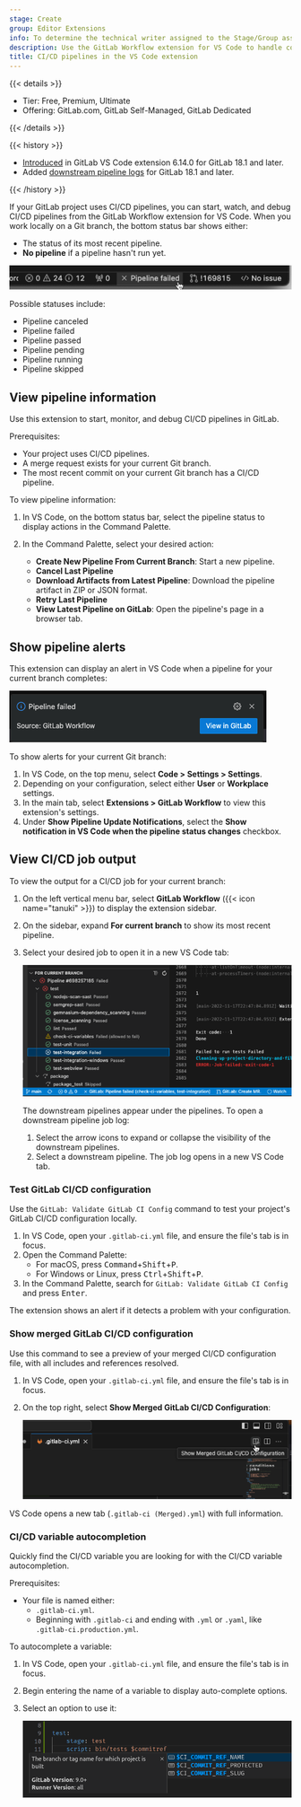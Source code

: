 ```yaml
---
stage: Create
group: Editor Extensions
info: To determine the technical writer assigned to the Stage/Group associated with this page, see https://handbook.gitlab.com/handbook/product/ux/technical-writing/#assignments
description: Use the GitLab Workflow extension for VS Code to handle common GitLab tasks directly in VS Code.
title: CI/CD pipelines in the VS Code extension
---
```


{{< details >}}

- Tier: Free, Premium, Ultimate
- Offering: GitLab.com, GitLab Self-Managed, GitLab Dedicated

{{< /details >}}

{{< history >}}

- [Introduced](https://gitlab.com/gitlab-org/gitlab-vscode-extension/-/issues/1895) in GitLab VS Code extension 6.14.0 for GitLab 18.1 and later.
- Added [downstream pipeline logs](https://gitlab.com/gitlab-org/gitlab-vscode-extension/-/issues/1895) for GitLab 18.1 and later.

{{< /history >}}

If your GitLab project uses CI/CD pipelines, you can start, watch, and debug CI/CD pipelines from the
GitLab Workflow extension for VS Code. When you work locally on a Git branch, the bottom status bar
shows either:

- The status of its most recent pipeline.
- **No pipeline** if a pipeline hasn't run yet.

![The bottom status bar, showing the most recent pipeline has failed.](img/status_bar_pipeline_v17_6.png)

Possible statuses include:

- Pipeline canceled
- Pipeline failed
- Pipeline passed
- Pipeline pending
- Pipeline running
- Pipeline skipped

## View pipeline information

Use this extension to start, monitor, and debug CI/CD pipelines in GitLab.

Prerequisites:

- Your project uses CI/CD pipelines.
- A merge request exists for your current Git branch.
- The most recent commit on your current Git branch has a CI/CD pipeline.

To view pipeline information:

1. In VS Code, on the bottom status bar, select the pipeline status to display actions in the Command Palette.
1. In the Command Palette, select your desired action:

   - **Create New Pipeline From Current Branch**: Start a new pipeline.
   - **Cancel Last Pipeline**
   - **Download Artifacts from Latest Pipeline**: Download the pipeline artifact in ZIP or JSON format.
   - **Retry Last Pipeline**
   - **View Latest Pipeline on GitLab**: Open the pipeline's page in a browser tab.

## Show pipeline alerts

This extension can display an alert in VS Code when a pipeline for your current branch completes:

![Alert showing a pipeline failure](img/pipeline_alert_v17_6.png)

To show alerts for your current Git branch:

1. In VS Code, on the top menu, select **Code > Settings > Settings**.
1. Depending on your configuration, select either **User** or **Workplace** settings.
1. In the main tab, select **Extensions > GitLab Workflow** to view this extension's settings.
1. Under **Show Pipeline Update Notifications**, select the **Show notification in VS Code when the pipeline status changes** checkbox.

## View CI/CD job output

To view the output for a CI/CD job for your current branch:

1. On the left vertical menu bar, select **GitLab Workflow** ({{< icon name="tanuki" >}}) to display the extension sidebar.
1. On the sidebar, expand **For current branch** to show its most recent pipeline.
1. Select your desired job to open it in a new VS Code tab:

   ![A pipeline containing CI/CD jobs that are passing, allowed to fail, and failing.](img/view_job_output_v17_6.png)

   The downstream pipelines appear under the pipelines. To open a downstream pipeline job log:

   1. Select the arrow icons to expand or collapse the visibility of the downstream pipelines.
   1. Select a downstream pipeline. The job log opens in a new VS Code tab.

### Test GitLab CI/CD configuration

Use the `GitLab: Validate GitLab CI Config` command to test your project's GitLab CI/CD configuration locally.

1. In VS Code, open your `.gitlab-ci.yml` file, and ensure the file's tab is in focus.
1. Open the Command Palette:
   - For macOS, press <kbd>Command</kbd>+<kbd>Shift</kbd>+<kbd>P</kbd>.
   - For Windows or Linux, press <kbd>Ctrl</kbd>+<kbd>Shift</kbd>+<kbd>P</kbd>.
1. In the Command Palette, search for `GitLab: Validate GitLab CI Config` and press <kbd>Enter</kbd>.

The extension shows an alert if it detects a problem with your configuration.

### Show merged GitLab CI/CD configuration

Use this command to see a preview of your merged CI/CD configuration file, with all includes and references resolved.

1. In VS Code, open your `.gitlab-ci.yml` file, and ensure the file's tab is in focus.
1. On the top right, select **Show Merged GitLab CI/CD Configuration**:

   ![The VS Code application, showing the icon for viewing merged results.](img/show_merged_configuration_v17_6.png)

VS Code opens a new tab (`.gitlab-ci (Merged).yml`) with full information.

### CI/CD variable autocompletion

Quickly find the CI/CD variable you are looking for with the CI/CD variable autocompletion.

Prerequisites:

- Your file is named either:
  - `.gitlab-ci.yml`.
  - Beginning with `.gitlab-ci` and ending with `.yml` or `.yaml`, like `.gitlab-ci.production.yml`.

To autocomplete a variable:

1. In VS Code, open your `.gitlab-ci.yml` file, and ensure the file's tab is in focus.
1. Begin entering the name of a variable to display auto-complete options.
1. Select an option to use it:

   ![Autocomplete options shown for a string](img/ci_variable_autocomplete_v16_6.png)
